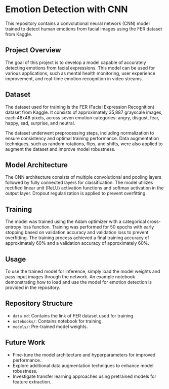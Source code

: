
# Emotion Detection with CNN

This repository contains a convolutional neural network (CNN) model trained to detect human emotions from facial images using the FER dataset from Kaggle.

## Project Overview

The goal of this project is to develop a model capable of accurately detecting emotions from facial expressions. This model can be used for various applications, such as mental health monitoring, user experience improvement, and real-time emotion recognition in video streams.

## Dataset

The dataset used for training is the FER (Facial Expression Recognition) dataset from Kaggle. It consists of approximately 35,887 grayscale images, each 48x48 pixels, across seven emotion categories: angry, disgust, fear, happy, sad, surprise, and neutral.

The dataset underwent preprocessing steps, including normalization to ensure consistency and optimal training performance. Data augmentation techniques, such as random rotations, flips, and shifts, were also applied to augment the dataset and improve model robustness.

## Model Architecture

The CNN architecture consists of multiple convolutional and pooling layers followed by fully connected layers for classification. The model utilizes rectified linear unit (ReLU) activation functions and softmax activation in the output layer. Dropout regularization is applied to prevent overfitting.

## Training

The model was trained using the Adam optimizer with a categorical cross-entropy loss function. Training was performed for 50 epochs with early stopping based on validation accuracy and validation loss to prevent overfitting. The training process achieved a final training accuracy of approximately 60% and a validation accuracy of approximately 60%.

## Usage

To use the trained model for inference, simply load the model weights and pass input images through the network. An example notebook demonstrating how to load and use the model for emotion detection is provided in the repository.

## Repository Structure

- `data.md`: Contains the link of FER dataset used for training.
- `notebooks/`: Contains notebook for training.
- `models/`: Pre-trained model weights.

## Future Work

- Fine-tune the model architecture and hyperparameters for improved performance.
- Explore additional data augmentation techniques to enhance model robustness.
- Investigate transfer learning approaches using pretrained models for feature extraction.
